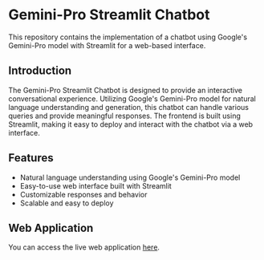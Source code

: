 # Gemini-Pro Streamlit Chatbot

This repository contains the implementation of a chatbot using Google's Gemini-Pro model with Streamlit for a web-based interface.

## Introduction
The Gemini-Pro Streamlit Chatbot is designed to provide an interactive conversational experience. Utilizing Google's Gemini-Pro model for natural language understanding and generation, this chatbot can handle various queries and provide meaningful responses. The frontend is built using Streamlit, making it easy to deploy and interact with the chatbot via a web interface.

## Features
- Natural language understanding using Google's Gemini-Pro model
- Easy-to-use web interface built with Streamlit
- Customizable responses and behavior
- Scalable and easy to deploy
  
## Web Application
You can access the live web application [here](https://ahamedr08-gemini-pro-chatbot.streamlit.app/).
